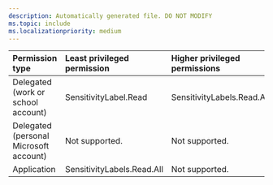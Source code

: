```yaml
---
description: Automatically generated file. DO NOT MODIFY
ms.topic: include
ms.localizationpriority: medium
---
```


|Permission type|Least privileged permission|Higher privileged permissions|
|:---|:---|:---|
|Delegated (work or school account)|SensitivityLabel.Read|SensitivityLabels.Read.All|
|Delegated (personal Microsoft account)|Not supported.|Not supported.|
|Application|SensitivityLabels.Read.All|Not supported.|

